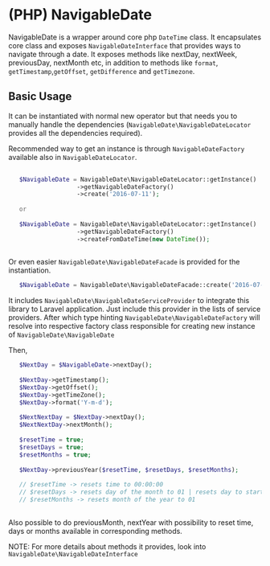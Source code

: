 # (PHP) NavigableDate

NavigableDate is a wrapper around core php ```DateTime``` class.
It encapsulates core class and exposes ```NavigableDateInterface``` that provides ways to 
navigate through a date. It exposes methods like nextDay, nextWeek, previousDay, nextMonth etc,
in addition to methods like  ```format```, ```getTimestamp```,```getOffset```, ```getDifference``` and ```getTimezone```.

## Basic Usage

It can be instantiated with normal new operator but that needs you to manually handle the dependencies
(```NavigableDate\NavigableDateLocator``` provides all the dependencies required).

Recommended way to get an instance is through ```NavigableDateFactory``` available also in ```NavigableDateLocator```.
 
 ```php
    
    $NavigableDate = NavigableDate\NavigableDateLocator::getInstance()
                    ->getNavigableDateFactory()
                    ->create('2016-07-11');
    
    or 
    
    $NavigableDate = NavigableDate\NavigableDateLocator::getInstance()
                    ->getNavigableDateFactory()
                    ->createFromDateTime(new DateTime());
    
 ```
 
 Or even easier ```NavigableDate\NavigableDateFacade``` is provided for the instantiation.
 
 ```php
    $NavigableDate = NavigableDate\NavigableDateFacade::create('2016-07-11');
 
 ```
 
 It includes ```NavigableDate\NavigableDateServiceProvider``` to integrate this library to Laravel application. Just include this provider in the lists
 of service providers. After which  type hinting ```NavigableDate\NavigableDateFactory``` will resolve into respective factory class responsible for creating 
 new instance of ```NavigableDate\NavigableDate```
 
 Then,
 
 ```php
    $NextDay = $NavigableDate->nextDay();
    
    $NextDay->getTimestamp();
    $NextDay->getOffset();
    $NextDay->getTimeZone();
    $NextDay->format('Y-m-d');
    
    $NextNextDay = $NextDay->nextDay(); 
    $NextNextDay->nextMonth();
    
    $resetTime = true;
    $resetDays = true;
    $resetMonths = true;
    
    $NextDay->previousYear($resetTime, $resetDays, $resetMonths);
    
    // $resetTime -> resets time to 00:00:00
    // $resetDays -> resets day of the month to 01 | resets day to start of the week i.e. Monday in case of nextWeek|prevWeek
    // $resetMonths -> resets month of the year to 01
    
 ```
 
 Also possible to do previousMonth, nextYear with possibility to reset time, days or months available in corresponding methods.
 
 NOTE: For more details about methods it provides, look into ```NavigableDate\NavigableDateInterface```